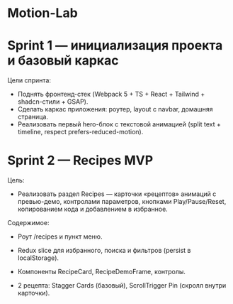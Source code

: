 # Motion-Lab

# Sprint 1 — инициализация проекта и базовый каркас

Цели спринта:

- Поднять фронтенд-стек (Webpack 5 + TS + React + Tailwind + shadcn-стили + GSAP).
- Сделать каркас приложения: роутер, layout с navbar, домашняя страница.
- Реализовать первый hero-блок с текстовой анимацией (split text + timeline, respect prefers-reduced-motion).


# Sprint 2 — Recipes MVP

Цель: 
- Реализовать раздел Recipes — карточки «рецептов» анимаций с превью-демо, контролами параметров, кнопками Play/Pause/Reset, копированием кода и добавлением в избранное.

Содержимое:

- Роут /recipes и пункт меню.

- Redux slice для избранного, поиска и фильтров (persist в localStorage).

- Компоненты RecipeCard, RecipeDemoFrame, контролы.

- 2 рецепта: Stagger Cards (базовый), ScrollTrigger Pin (скролл внутри карточки).